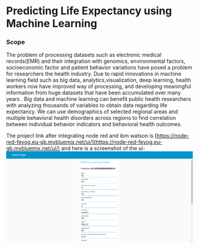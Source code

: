 # Predicting Life Expectancy using Machine Learning
### Scope
The problem of processing datasets such as electronic medical records(EMR)  and their integration with genomics, environmental factors, socioeconomic factor and patient behavior variations have posed a problem for researchers the health industry. Due to rapid innovations in machine learning field such as big data,  analytics,visualization, deep learning, health workers now have improved way of processing, and developing meaningful information from huge datasets that have been accumulated over many years . 
Big data and machine learning can benefit public health researchers with analyzing thousands of variables to obtain data regarding life expectancy. We can use demographics of selected regional areas and multiple behavioral health disorders across regions to find correlation between individual behavior indicators and behavioral health outcomes. 

The project link after integrating node red and ibm watson is [https://node-red-feyog.eu-gb.mybluemix.net/ui/](https://node-red-feyog.eu-gb.mybluemix.net/ui/) and here is a screenshot of the ui-
![Demo screenshot](https://github.com/SmartPracticeschool/llSPS-INT-1577-Predicting-Life-Expectancy-using-Machine-Learning/blob/master/demo_img.png)
